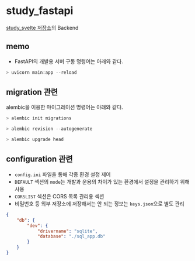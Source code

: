 # study_fastapi

[study_svelte 저장소](https://github.com/djccnt15/study_svelte)의 Backend

## memo

- FastAPI의 개발용 서버 구동 명령어는 아래와 같다.  

```powershell
> uvicorn main:app --reload
```

## migration 관련

alembic을 이용한 마이그레이션 명령어는 아래와 같다.  

```powershell
> alembic init migrations

> alembic revision --autogenerate

> alembic upgrade head
```

## configuration 관련

- `config.ini` 파일을 통해 각종 환경 설정 제어
- `DEFAULT` 섹션의 `mode`는 개발과 운용의 차이가 있는 환경에서 설정을 관리하기 위해 사용
- `CORSLIST` 섹션은 CORS 목록 관리용 섹션
- 비밀번호 등 외부 저장소에 저장해서는 안 되는 정보는 `keys.json`으로 별도 관리

```json
{
    "db": {
        "dev": {
            "drivername": "sqlite",
            "database": "./sql_app.db"
        }
    }
}
```